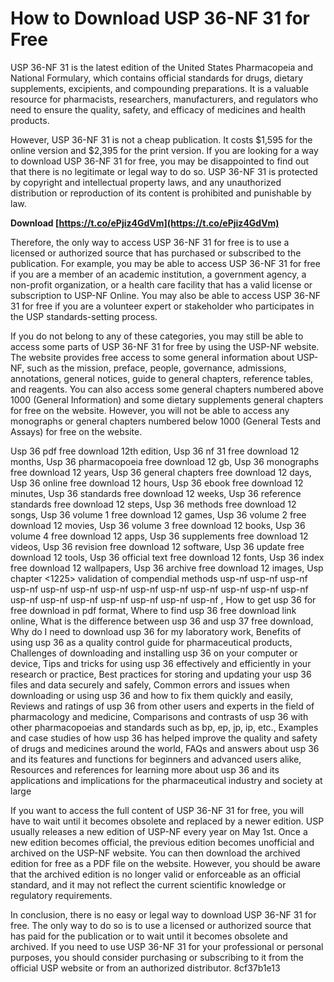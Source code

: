
 
# How to Download USP 36-NF 31 for Free
 
USP 36-NF 31 is the latest edition of the United States Pharmacopeia and National Formulary, which contains official standards for drugs, dietary supplements, excipients, and compounding preparations. It is a valuable resource for pharmacists, researchers, manufacturers, and regulators who need to ensure the quality, safety, and efficacy of medicines and health products.
 
However, USP 36-NF 31 is not a cheap publication. It costs $1,595 for the online version and $2,395 for the print version. If you are looking for a way to download USP 36-NF 31 for free, you may be disappointed to find out that there is no legitimate or legal way to do so. USP 36-NF 31 is protected by copyright and intellectual property laws, and any unauthorized distribution or reproduction of its content is prohibited and punishable by law.
 
**Download  [https://t.co/ePjiz4GdVm](https://t.co/ePjiz4GdVm)**


 
Therefore, the only way to access USP 36-NF 31 for free is to use a licensed or authorized source that has purchased or subscribed to the publication. For example, you may be able to access USP 36-NF 31 for free if you are a member of an academic institution, a government agency, a non-profit organization, or a health care facility that has a valid license or subscription to USP-NF Online. You may also be able to access USP 36-NF 31 for free if you are a volunteer expert or stakeholder who participates in the USP standards-setting process.
 
If you do not belong to any of these categories, you may still be able to access some parts of USP 36-NF 31 for free by using the USP-NF website. The website provides free access to some general information about USP-NF, such as the mission, preface, people, governance, admissions, annotations, general notices, guide to general chapters, reference tables, and reagents. You can also access some general chapters numbered above 1000 (General Information) and some dietary supplements general chapters for free on the website. However, you will not be able to access any monographs or general chapters numbered below 1000 (General Tests and Assays) for free on the website.
 
Usp 36 pdf free download 12th edition,  Usp 36 nf 31 free download 12 months,  Usp 36 pharmacopoeia free download 12 gb,  Usp 36 monographs free download 12 years,  Usp 36 general chapters free download 12 days,  Usp 36 online free download 12 hours,  Usp 36 ebook free download 12 minutes,  Usp 36 standards free download 12 weeks,  Usp 36 reference standards free download 12 steps,  Usp 36 methods free download 12 songs,  Usp 36 volume 1 free download 12 games,  Usp 36 volume 2 free download 12 movies,  Usp 36 volume 3 free download 12 books,  Usp 36 volume 4 free download 12 apps,  Usp 36 supplements free download 12 videos,  Usp 36 revision free download 12 software,  Usp 36 update free download 12 tools,  Usp 36 official text free download 12 fonts,  Usp 36 index free download 12 wallpapers,  Usp 36 archive free download 12 images,  Usp chapter <1225> validation of compendial methods usp-nf usp-nf usp-nf usp-nf usp-nf usp-nf usp-nf usp-nf usp-nf usp-nf usp-nf usp-nf usp-nf usp-nf usp-nf usp-nf usp-nf usp-nf usp-nf usp-nf ,  How to get usp 36 for free download in pdf format,  Where to find usp 36 free download link online,  What is the difference between usp 36 and usp 37 free download,  Why do I need to download usp 36 for my laboratory work,  Benefits of using usp 36 as a quality control guide for pharmaceutical products,  Challenges of downloading and installing usp 36 on your computer or device,  Tips and tricks for using usp 36 effectively and efficiently in your research or practice,  Best practices for storing and updating your usp 36 files and data securely and safely,  Common errors and issues when downloading or using usp 36 and how to fix them quickly and easily,  Reviews and ratings of usp 36 from other users and experts in the field of pharmacology and medicine,  Comparisons and contrasts of usp 36 with other pharmacopoeias and standards such as bp, ep, jp, ip, etc.,  Examples and case studies of how usp 36 has helped improve the quality and safety of drugs and medicines around the world,  FAQs and answers about usp 36 and its features and functions for beginners and advanced users alike,  Resources and references for learning more about usp 36 and its applications and implications for the pharmaceutical industry and society at large
 
If you want to access the full content of USP 36-NF 31 for free, you will have to wait until it becomes obsolete and replaced by a newer edition. USP usually releases a new edition of USP-NF every year on May 1st. Once a new edition becomes official, the previous edition becomes unofficial and archived on the USP-NF website. You can then download the archived edition for free as a PDF file on the website. However, you should be aware that the archived edition is no longer valid or enforceable as an official standard, and it may not reflect the current scientific knowledge or regulatory requirements.
 
In conclusion, there is no easy or legal way to download USP 36-NF 31 for free. The only way to do so is to use a licensed or authorized source that has paid for the publication or to wait until it becomes obsolete and archived. If you need to use USP 36-NF 31 for your professional or personal purposes, you should consider purchasing or subscribing to it from the official USP website or from an authorized distributor.
 8cf37b1e13
 
